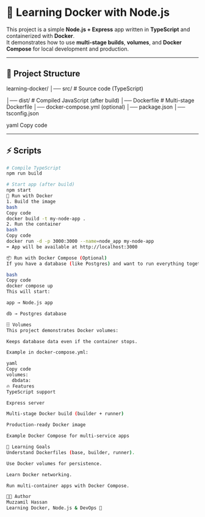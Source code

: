 # 🚀 Learning Docker with Node.js

This project is a simple **Node.js + Express** app written in **TypeScript** and containerized with **Docker**.  
It demonstrates how to use **multi-stage builds**, **volumes**, and **Docker Compose** for local development and production.

---

## 📂 Project Structure
learning-docker/
│── src/ # Source code (TypeScript)

│── dist/ # Compiled JavaScript (after build) 
│── Dockerfile # Multi-stage Dockerfile
│── docker-compose.yml (optional)
│── package.json
│── tsconfig.json

yaml
Copy code

---

## ⚡ Scripts
```bash
# Compile TypeScript
npm run build

# Start app (after build)
npm start
🐳 Run with Docker
1. Build the image
bash
Copy code
docker build -t my-node-app .
2. Run the container
bash
Copy code
docker run -d -p 3000:3000 --name=node_app my-node-app
➡️ App will be available at http://localhost:3000

📦 Run with Docker Compose (Optional)
If you have a database (like Postgres) and want to run everything together, use Docker Compose.

bash
Copy code
docker compose up
This will start:

app → Node.js app

db → Postgres database

🗄️ Volumes
This project demonstrates Docker volumes:

Keeps database data even if the container stops.

Example in docker-compose.yml:

yaml
Copy code
volumes:
  dbdata:
🔥 Features
TypeScript support

Express server

Multi-stage Docker build (builder + runner)

Production-ready Docker image

Example Docker Compose for multi-service apps

📖 Learning Goals
Understand Dockerfiles (base, builder, runner).

Use Docker volumes for persistence.

Learn Docker networking.

Run multi-container apps with Docker Compose.

👨‍💻 Author
Muzzamil Hassan
Learning Docker, Node.js & DevOps 🚀